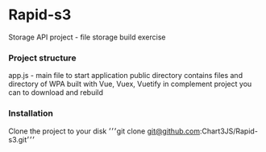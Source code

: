 # Rapid-s3 #
Storage API project - file storage build exercise

### Project structure ###
app.js - main file to start application
public directory contains files and directory of WPA built with Vue, Vuex, Vuetify in complement project you can to download and rebuild

### Installation ###
Clone the project to your disk ׳׳׳git clone git@github.com:Chart3JS/Rapid-s3.git׳׳׳


